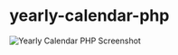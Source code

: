# yearly-calendar-php

![Yearly Calendar PHP Screenshot](https://i.ibb.co/pJpVd2s/yearly-calendar-php.png)
